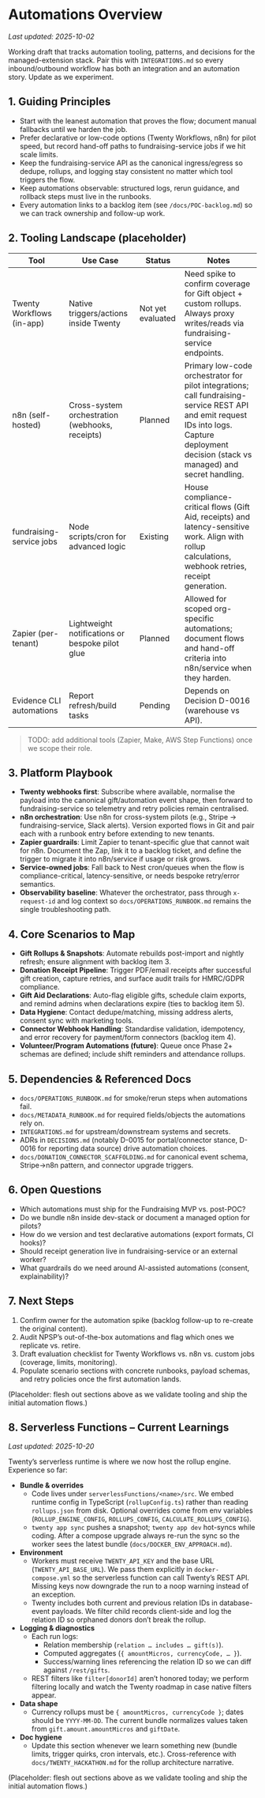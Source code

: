 # Automations Overview

_Last updated: 2025-10-02_

Working draft that tracks automation tooling, patterns, and decisions for the managed-extension stack. Pair this with `INTEGRATIONS.md` so every inbound/outbound workflow has both an integration and an automation story. Update as we experiment.

## 1. Guiding Principles
- Start with the leanest automation that proves the flow; document manual fallbacks until we harden the job.
- Prefer declarative or low-code options (Twenty Workflows, n8n) for pilot speed, but record hand-off paths to fundraising-service jobs if we hit scale limits.
- Keep the fundraising-service API as the canonical ingress/egress so dedupe, rollups, and logging stay consistent no matter which tool triggers the flow.
- Keep automations observable: structured logs, rerun guidance, and rollback steps must live in the runbooks.
- Every automation links to a backlog item (see `/docs/POC-backlog.md`) so we can track ownership and follow-up work.

## 2. Tooling Landscape (placeholder)

| Tool | Use Case | Status | Notes |
| --- | --- | --- | --- |
| Twenty Workflows (in-app) | Native triggers/actions inside Twenty | Not yet evaluated | Need spike to confirm coverage for Gift object + custom rollups. Always proxy writes/reads via fundraising-service endpoints. |
| n8n (self-hosted) | Cross-system orchestration (webhooks, receipts) | Planned | Primary low-code orchestrator for pilot integrations; call fundraising-service REST API and emit request IDs into logs. Capture deployment decision (stack vs managed) and secret handling. |
| fundraising-service jobs | Node scripts/cron for advanced logic | Existing | House compliance-critical flows (Gift Aid, receipts) and latency-sensitive work. Align with rollup calculations, webhook retries, receipt generation. |
| Zapier (per-tenant) | Lightweight notifications or bespoke pilot glue | Planned | Allowed for scoped org-specific automations; document flows and hand-off criteria into n8n/service when they harden. |
| Evidence CLI automations | Report refresh/build tasks | Pending | Depends on Decision D-0016 (warehouse vs API). |

> TODO: add additional tools (Zapier, Make, AWS Step Functions) once we scope their role.

## 3. Platform Playbook
- **Twenty webhooks first**: Subscribe where available, normalise the payload into the canonical gift/automation event shape, then forward to fundraising-service so telemetry and retry policies remain centralised.
- **n8n orchestration**: Use n8n for cross-system pilots (e.g., Stripe → fundraising-service, Slack alerts). Version exported flows in Git and pair each with a runbook entry before extending to new tenants.
- **Zapier guardrails**: Limit Zapier to tenant-specific glue that cannot wait for n8n. Document the Zap, link it to a backlog ticket, and define the trigger to migrate it into n8n/service if usage or risk grows.
- **Service-owned jobs**: Fall back to Nest cron/queues when the flow is compliance-critical, latency-sensitive, or needs bespoke retry/error semantics.
- **Observability baseline**: Whatever the orchestrator, pass through `x-request-id` and log context so `docs/OPERATIONS_RUNBOOK.md` remains the single troubleshooting path.

## 4. Core Scenarios to Map
- **Gift Rollups & Snapshots**: Automate rebuilds post-import and nightly refresh; ensure alignment with backlog item 3.
- **Donation Receipt Pipeline**: Trigger PDF/email receipts after successful gift creation, capture retries, and surface audit trails for HMRC/GDPR compliance.
- **Gift Aid Declarations**: Auto-flag eligible gifts, schedule claim exports, and remind admins when declarations expire (ties to backlog item 5).
- **Data Hygiene**: Contact dedupe/matching, missing address alerts, consent sync with marketing tools.
- **Connector Webhook Handling**: Standardise validation, idempotency, and error recovery for payment/form connectors (backlog item 4).
- **Volunteer/Program Automations (future)**: Queue once Phase 2+ schemas are defined; include shift reminders and attendance rollups.

## 5. Dependencies & Referenced Docs
- `docs/OPERATIONS_RUNBOOK.md` for smoke/rerun steps when automations fail.
- `docs/METADATA_RUNBOOK.md` for required fields/objects the automations rely on.
- `INTEGRATIONS.md` for upstream/downstream systems and secrets.
- ADRs in `DECISIONS.md` (notably D-0015 for portal/connector stance, D-0016 for reporting data source) drive automation choices.
- `docs/DONATION_CONNECTOR_SCAFFOLDING.md` for canonical event schema, Stripe→n8n pattern, and connector upgrade triggers.

## 6. Open Questions
- Which automations must ship for the Fundraising MVP vs. post-POC?
- Do we bundle n8n inside dev-stack or document a managed option for pilots?
- How do we version and test declarative automations (export formats, CI hooks)?
- Should receipt generation live in fundraising-service or an external worker?
- What guardrails do we need around AI-assisted automations (consent, explainability)?

## 7. Next Steps
1. Confirm owner for the automation spike (backlog follow-up to re-create the original content).
2. Audit NPSP’s out-of-the-box automations and flag which ones we replicate vs. retire.
3. Draft evaluation checklist for Twenty Workflows vs. n8n vs. custom jobs (coverage, limits, monitoring).
4. Populate scenario sections with concrete runbooks, payload schemas, and retry policies once the first automation lands.

(Placeholder: flesh out sections above as we validate tooling and ship the initial automation flows.)

## 8. Serverless Functions – Current Learnings

_Last updated: 2025-10-20_

Twenty’s serverless runtime is where we now host the rollup engine. Experience so far:

- **Bundle & overrides**
  - Code lives under `serverlessFunctions/<name>/src`. We embed runtime config in TypeScript (`rollupConfig.ts`) rather than reading `rollups.json` from disk. Optional overrides come from env variables (`ROLLUP_ENGINE_CONFIG`, `ROLLUPS_CONFIG`, `CALCULATE_ROLLUPS_CONFIG`).
  - `twenty app sync` pushes a snapshot; `twenty app dev` hot-syncs while coding. After a compose upgrade always re-run the sync so the worker sees the latest bundle (`docs/DOCKER_ENV_APPROACH.md`).
- **Environment**
  - Workers must receive `TWENTY_API_KEY` and the base URL (`TWENTY_API_BASE_URL`). We pass them explicitly in `docker-compose.yml` so the serverless function can call Twenty’s REST API. Missing keys now downgrade the run to a noop warning instead of an exception.
  - Twenty includes both current and previous relation IDs in database-event payloads. We filter child records client-side and log the relation ID so orphaned donors don’t break the rollup.
- **Logging & diagnostics**
  - Each run logs:
    - Relation membership (`relation … includes … gift(s)`).
    - Computed aggregates (`{ amountMicros, currencyCode, … }`).
    - Success/warning lines referencing the relation ID so we can diff against `/rest/gifts`.
  - REST filters like `filter[donorId]` aren’t honored today; we perform filtering locally and watch the Twenty roadmap in case native filters appear.
- **Data shape**
  - Currency rollups must be `{ amountMicros, currencyCode }`; dates should be `YYYY-MM-DD`. The current bundle normalizes values taken from `gift.amount.amountMicros` and `giftDate`.
- **Doc hygiene**
  - Update this section whenever we learn something new (bundle limits, trigger quirks, cron intervals, etc.). Cross-reference with `docs/TWENTY_HACKATHON.md` for the rollup architecture narrative.

(Placeholder: flesh out sections above as we validate tooling and ship the initial automation flows.)
